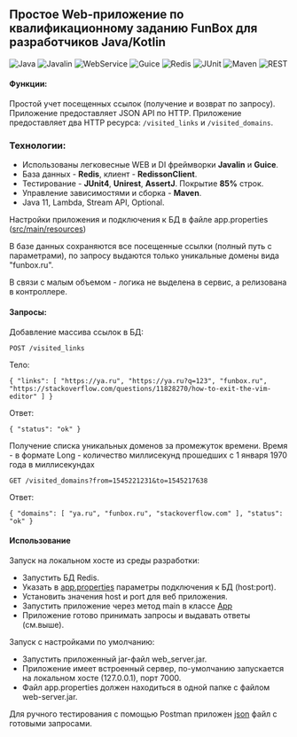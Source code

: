 ##  Простое Web-приложение по квалификационному заданию FunBox для разработчиков Java/Kotlin

![Java](https://img.shields.io/badge/-Java-05122A?style=flat&logo=Java&logoColor=FFA518) ![Javalin](https://img.shields.io/badge/-Javalin-05122A?style=flat&logo=Javalin) ![WebService](https://img.shields.io/badge/-WebService-05122A?style=flat) ![Guice](https://img.shields.io/badge/-Guice-05122A?style=flat&logo=guice) ![Redis](https://img.shields.io/badge/-Redis-05122A?style=flat&logo=redis&logoColor=yellow) ![JUnit](https://img.shields.io/badge/-JUnit-05122A?style=flat&logo=JUnit) ![Maven](https://img.shields.io/badge/-Maven-05122A?style=flat&logo=apachemaven&logoColor=fffffb) ![REST](https://img.shields.io/badge/-REST-05122A?style=flat)

#### Функции:
Простой учет посещенных ссылок (получение и возврат по запросу).
Приложение предоставляет JSON API по HTTP. 
Приложение предоставляет два HTTP ресурса: `/visited_links` и `/visited_domains`.

### Технологии:
* Использованы легковесные WEB и DI фреймворки **Javalin** и **Guice**.
* База данных - **Redis**, клиент - **RedissonClient**.
* Тестирование - **JUnit4**, **Unirest**, **AssertJ**. Покрытие **85%** строк.
* Управление зависимостями и сборка - **Maven**.
* Java 11, Lambda, Stream API, Optional.

Настройки приложения и подключения к БД в файле app.properties ([src/main/resources](app.properties))

В базе данных сохраняются все посещенные ссылки (полный путь с параметрами), по запросу выдаются только уникальные домены вида 
"funbox.ru".

В связи с малым объемом - логика не выделена в сервис, а релизована в контроллере.

#### Запросы:

Добавление массива ссылок в БД:

`POST /visited_links`

Тело:

`{
"links": [
"https://ya.ru",
"https://ya.ru?q=123",
"funbox.ru",
"https://stackoverflow.com/questions/11828270/how-to-exit-the-vim-editor"
]
}`

Ответ:

`{
"status": "ok"
}`

Получение списка уникальных доменов за промежуток времени. Время - в формате Long - количество 
миллисекунд прошедших с 1 января 1970 года в миллисекундах

`GET /visited_domains?from=1545221231&to=1545217638`

Ответ:

`{
"domains": [
"ya.ru",
"funbox.ru",
"stackoverflow.com"
],
"status": "ok"
}`

#### Использование
Запуск на локальном хосте из среды разработки:
* Запустить БД Redis.
* Указать в [app.properties](app.properties) параметры подключения к БД (host:port).
* Установить значения host и port для веб приложения.
* Запустить приложение через метод main в классе [App](src/main/java/ru/list/surkovr/App.java)
* Приложение готово принимать запросы и выдавать ответы (см.выше).

Запуск с настройками по умолчанию:
* Запустить приложенный jar-файл web_server.jar.
* Приложение имеет встроенный сервер, по-умолчанию запускается на локальном хосте (127.0.0.1), порт 7000.
* Файл app.properties должен находиться в одной папке с файлом web-server.jar.

Для ручного тестирования с помощью Postman приложен [json](FunBoxRedis.postman_collection.json) файл с готовыми запросами.